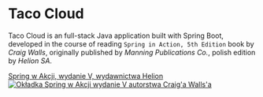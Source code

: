 # Taco Cloud
Taco Cloud is an full-stack Java application built with Spring Boot, developed in the course of reading `Spring in Action, 5th Edition`
book by *Craig Walls*, originally published by *Manning Publications Co.*, polish edition by *Helion SA*.

[Spring w Akcji, wydanie V, wydawnictwa Helion  
![Okładka Spring w Akcji wydanie V autorstwa Craig'a Walls'a](https://static01.helion.com.pl/global/okladki/326x466/sprwa5.png)](https://helion.pl/ksiazki/spring-w-akcji-wydanie-v-craig-walls,sprwa5.htm#format/d)
